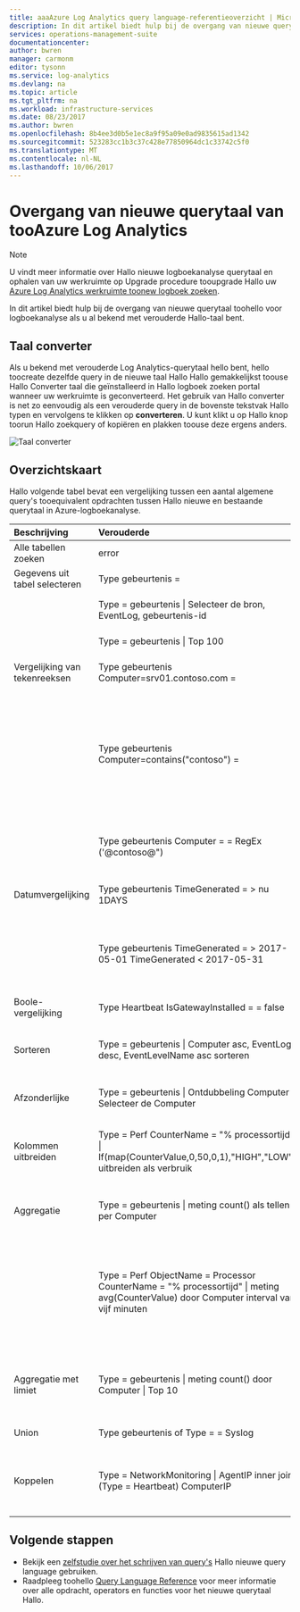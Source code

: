 ```yaml
---
title: aaaAzure Log Analytics query language-referentieoverzicht | Microsoft Docs
description: In dit artikel biedt hulp bij de overgang van nieuwe querytaal toohello voor logboekanalyse als u al bekend met verouderde Hallo-taal bent.
services: operations-management-suite
documentationcenter: 
author: bwren
manager: carmonm
editor: tysonn
ms.service: log-analytics
ms.devlang: na
ms.topic: article
ms.tgt_pltfrm: na
ms.workload: infrastructure-services
ms.date: 08/23/2017
ms.author: bwren
ms.openlocfilehash: 8b4ee3d0b5e1ec8a9f95a09e0ad9835615ad1342
ms.sourcegitcommit: 523283cc1b3c37c428e77850964dc1c33742c5f0
ms.translationtype: MT
ms.contentlocale: nl-NL
ms.lasthandoff: 10/06/2017
---
```

# <a name="transitioning-tooazure-log-analytics-new-query-language"></a>Overgang van nieuwe querytaal van tooAzure Log Analytics

> [!NOTE]
> U vindt meer informatie over Hallo nieuwe logboekanalyse querytaal en ophalen van uw werkruimte op Upgrade procedure tooupgrade Hallo uw [Azure Log Analytics werkruimte toonew logboek zoeken](log-analytics-log-search-upgrade.md).

In dit artikel biedt hulp bij de overgang van nieuwe querytaal toohello voor logboekanalyse als u al bekend met verouderde Hallo-taal bent.

## <a name="language-converter"></a>Taal converter

Als u bekend met verouderde Log Analytics-querytaal hello bent, hello toocreate dezelfde query in de nieuwe taal Hallo Hallo gemakkelijkst toouse Hallo Converter taal die geïnstalleerd in Hallo logboek zoeken portal wanneer uw werkruimte is geconverteerd.  Het gebruik van Hallo converter is net zo eenvoudig als een verouderde query in de bovenste tekstvak Hallo typen en vervolgens te klikken op **converteren**.  U kunt klikt u op Hallo knop toorun Hallo zoekquery of kopiëren en plakken toouse deze ergens anders.

![Taal converter](media/log-analytics-log-search-upgrade/language-converter.png)


## <a name="cheat-sheet"></a>Overzichtskaart

Hallo volgende tabel bevat een vergelijking tussen een aantal algemene query's tooequivalent opdrachten tussen Hallo nieuwe en bestaande querytaal in Azure-logboekanalyse.

| Beschrijving | Verouderde | Nieuw |
|:--|:--|:--|
| Alle tabellen zoeken      | error | Zoek "error" (niet hoofdlettergevoelig) |
| Gegevens uit tabel selecteren | Type gebeurtenis = |  Gebeurtenis |
|                        | Type = gebeurtenis &#124; Selecteer de bron, EventLog, gebeurtenis-id | Gebeurtenis &#124; Project bron, EventLog, gebeurtenis-id |
|                        | Type = gebeurtenis &#124; Top 100 | Gebeurtenis &#124; 100 duren |
| Vergelijking van tekenreeksen      | Type gebeurtenis Computer=srv01.contoso.com =   | Gebeurtenis &#124; waar Computer == "srv01.contoso.com" |
|                        | Type gebeurtenis Computer=contains("contoso") = | Gebeurtenis &#124; Wanneer de Computer 'contoso' (niet hoofdlettergevoelig) bevat<br>Gebeurtenis &#124; waar Computer contains_cs 'Contoso' (hoofdlettergevoelig) |
|                        | Type gebeurtenis Computer = = RegEx ('@contoso@")  | Gebeurtenis &#124; Computer overeenkomt met de reguliere expressie '. *contoso*' |
| Datumvergelijking        | Type gebeurtenis TimeGenerated = > nu 1DAYS | Gebeurtenis &#124; waar TimeGenerated > ago(1d) |
|                        | Type gebeurtenis TimeGenerated = > 2017-05-01 TimeGenerated < 2017-05-31 | Gebeurtenis &#124; waar TimeGenerated tussen (datetime(2017-05-01)... DATETIME(2017-05-31)) |
| Boole-vergelijking     | Type Heartbeat IsGatewayInstalled = = false  | Heartbeat | waar IsGatewayInstalled == false |
| Sorteren                   | Type = gebeurtenis &#124; Computer asc, EventLog desc, EventLevelName asc sorteren | Gebeurtenis \| sorteren op de Computer asc, EventLog desc, EventLevelName asc |
| Afzonderlijke               | Type = gebeurtenis &#124; Ontdubbeling Computer \| Selecteer de Computer | Gebeurtenis &#124; EventLog-Computer samenvatten |
| Kolommen uitbreiden         | Type = Perf CounterName = "% processortijd" &#124; If(map(CounterValue,0,50,0,1),"HIGH","LOW") uitbreiden als verbruik | Perf &#124; Indien CounterName == '% processortijd' \| Gebruik uitbreiden iff = (tegenwaarde > 50, 'Hoog', 'Laag') |
| Aggregatie            | Type = gebeurtenis &#124; meting count() als tellen per Computer | Gebeurtenis &#124; Aantal samenvatten = count() door Computer |
|                                | Type = Perf ObjectName = Processor CounterName = "% processortijd" &#124; meting avg(CounterValue) door Computer interval van vijf minuten | Perf &#124; waar ObjectName == 'Processor' en CounterName == "% processortijd" &#124; overzicht van avg(CounterValue) door Computer bin (TimeGenerated, 5min) |
| Aggregatie met limiet | Type = gebeurtenis &#124; meting count() door Computer &#124; Top 10 | Gebeurtenis &#124; overzicht van AggregatedValue = count() door Computer &#124; limiet van 10 |
| Union                  | Type gebeurtenis of Type = = Syslog | Union-gebeurtenis Syslog |
| Koppelen                   | Type = NetworkMonitoring &#124; AgentIP inner join (Type = Heartbeat) ComputerIP | NetworkMonitoring &#124; type join interne = (Type Zoek == 'Heartbeat') op $left. AgentIP == $right.ComputerIP |



## <a name="next-steps"></a>Volgende stappen
- Bekijk een [zelfstudie over het schrijven van query's](https://go.microsoft.com/fwlink/?linkid=856078) Hallo nieuwe query language gebruiken.
- Raadpleeg toohello [Query Language Reference](https://go.microsoft.com/fwlink/?linkid=856079) voor meer informatie over alle opdracht, operators en functies voor het nieuwe querytaal Hallo.  
